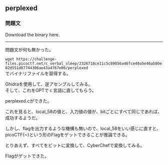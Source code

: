 ## perplexed
### 問題文

Download the binary here.

---


問題文が何も無かった。

`wget https://challenge-files.picoctf.net/c_verbal_sleep/2326718ce11c5c89056a46fce49a5e46ab80e02d551d87744306ae43a4767e06/perplexed`  
でバイナリファイルを習得する。

Ghidraを使用して、逆アセンブルしてみる。  
そして、これをGPTでｃ言語に直してもらう。

perplexed.cができた。

これを見ると、local_58の値と、入力値の値が、bitごとにすべて同じであれば、成功するようだ。  

しかし、flagを出力するような機構も無いので、local_58をいい感じに直すと、picoCTF{~}という形のFlagをゲットできることが推論できる。


とりあえず、すべてをビットに変換して、CyberChefで変換してみる。

Flagがゲットできた。